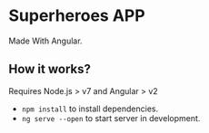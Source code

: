 # Superheroes APP 

Made With Angular. 

## How it works?

Requires Node.js > v7 and Angular > v2

* `npm install` to install dependencies.
* `ng serve --open` to start server in development.
